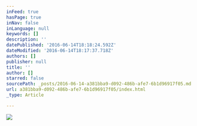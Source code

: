 ```yaml
---
inFeed: true
hasPage: true
inNav: false
inLanguage: null
keywords: []
description: ''
datePublished: '2016-06-14T18:18:24.592Z'
dateModified: '2016-06-14T18:17:37.718Z'
authors: []
publisher: null
title: ''
author: []
starred: false
sourcePath: _posts/2016-06-14-a381bba9-d092-486b-afe7-6b1d96917f05.md
url: a381bba9-d092-486b-afe7-6b1d96917f05/index.html
_type: Article

---
```

![](https://the-grid-user-content.s3-us-west-2.amazonaws.com/57d4a191-eb90-4344-a153-13d2baf29196.jpg)